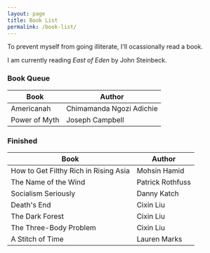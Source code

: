 ```yaml
---
layout: page
title: Book List
permalink: /book-list/
---
```


To prevent myself from going illiterate, I'll ocassionally read a book.

I am currently reading _East of Eden_ by John Steinbeck.

### Book Queue

| Book          | Author                   |
| ------------- | ------------------------ |
| Americanah    | Chimamanda Ngozi Adichie |
| Power of Myth | Joseph Campbell          |

### Finished

| Book                                  | Author           |
| ------------------------------------- | ---------------- |
| How to Get Filthy Rich in Rising Asia | Mohsin Hamid     |
| The Name of the Wind                  | Patrick Rothfuss |
| Socialism Seriously                   | Danny Katch      |
| Death's End                           | Cixin Liu        |
| The Dark Forest                       | Cixin Liu        |
| The Three-Body Problem                | Cixin Liu        |
| A Stitch of Time                      | Lauren Marks     |
